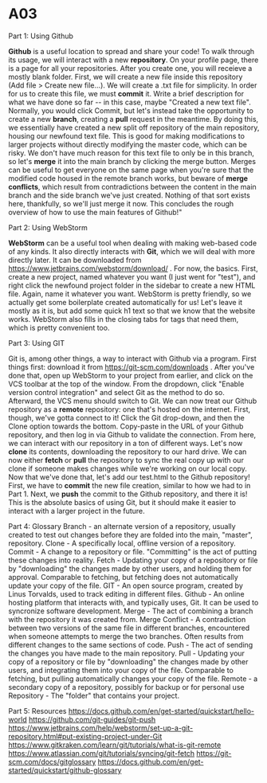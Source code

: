 # A03
Part 1: Using Github

  **Github** is a useful location to spread and share your code! To walk through its usage, we will interact with a new **repository**. On your profile page, there is a page for all your repositories. After you create one, you will receieve a mostly blank folder. First, we will create a new file inside this repository (Add file > Create new file...). We will create a .txt file for simplicity. In order for us to create this file, we must **commit** it. Write a brief description for what we have done so far -- in this case, maybe "Created a new text file". Normally, you would click Commit, but let's instead take the opportunity to create a new **branch**, creating a **pull** request in the meantime. By doing this, we essentially have created a new split off repository of the main repository, housing our newfound text file. This is good for making modifications to larger projects without directly modifying the master code, which can be risky. We don't have much reason for this text file to only be in this branch, so let's **merge** it into the main branch by clicking the merge button. Merges can be useful to get everyone on the same page when you're sure that the modified code housed in the remote branch works, but beware of **merge conflicts**, which result from contradictions between the content in the main branch and the side branch we've just created. Nothing of that sort exists here, thankfully, so we'll just merge it now. This concludes the rough overview of how to use the main features of Github!"
  
Part 2: Using WebStorm

**WebStorm** can be a useful tool when dealing with making web-based code of any kinds. It also directly interacts with **Git**, which we will deal with more directly later. It can be downloaded from https://www.jetbrains.com/webstorm/download/ . For now, the basics. First, create a new project, named whatever you want (I just went for "test"), and right click the newfound project folder in the sidebar to create a new HTML file. Again, name it whatever you want. WebStorm is pretty friendly, so we actually get some boilerplate created automatically for us! Let's leave it mostly as it is, but add some quick h1 text so that we know that the website works. WebStorm also fills in the closing tabs for tags that need them, which is pretty convenient too.

Part 3: Using GIT

Git is, among other things, a way to interact with Github via a program. First things first: download it from https://git-scm.com/downloads . After you've done that, open up WebStorm to your project from earlier, and click on the VCS toolbar at the top of the window. From the dropdown, click "Enable version control integration" and select Git as the method to do so. Afterward, the VCS menu should switch to Git.  We can now treat our Github repository as a **remote** repository: one that's hosted on the internet. First, though, we've gotta connect to it! Click the Git drop-down, and then the Clone option towards the bottom. Copy-paste in the URL of your Github repository, and then log in via Github to validate the connection. From here, we can interact with our repository in a ton of different ways. Let's now **clone** its contents, downloading the repository to our hard drive. We can now either **fetch** or **pull** the repository to sync the real copy up with our clone if someone makes changes while we're working on our local copy. Now that we've done that, let's add our test.html to the Github repository! First, we have to **commit** the new file creation, similar to how we had to in Part 1. Next, we **push** the commit to the Github repository, and there it is! This is the absolute basics of using Git, but it should make it easier to interact with a larger project in the future.

Part 4: Glossary
Branch  - an alternate version of a repository, usually created to test out changes before they are folded into the main, "master", repository.
Clone  - A specifically local, offline version of a repository.
Commit  - A change to a repository or file. "Committing" is the act of putting these changes into reality.
Fetch  - Updating your copy of a repository or file by "downloading" the changes made by other users, and holding them for approval. Comparable to fetching, but fetching does not automatically update your copy of the file.
GIT  - An open source program, created by Linus Torvalds, used to track editing in different files.
Github  - An online hosting platform that interacts with, and typically uses, Git. It can be used to syncronize software development.
Merge  - The act of combining a branch with the repository it was created from.
Merge Conflict  - A contradiction between two versions of the same file in different branches, encountered when someone attempts to merge the two branches. Often results from different changes to the same sections of code.
Push  - The act of sending the changes you have made to the main repository. 
Pull  - Updating your copy of a repository or file by "downloading" the changes made by other users, and integrating them into your copy of the file. Comparable to fetching, but pulling automatically changes your copy of the file.
Remote  - a secondary copy of a repository, possibly for backup or for personal use
Repository  - The "folder" that contains your project.

Part 5: Resources
https://docs.github.com/en/get-started/quickstart/hello-world
https://github.com/git-guides/git-push
https://www.jetbrains.com/help/webstorm/set-up-a-git-repository.html#put-existing-project-under-Git 
https://www.gitkraken.com/learn/git/tutorials/what-is-git-remote
https://www.atlassian.com/git/tutorials/syncing/git-fetch
https://git-scm.com/docs/gitglossary
https://docs.github.com/en/get-started/quickstart/github-glossary
